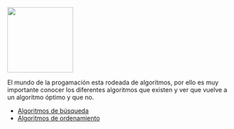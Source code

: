 <img  src="https://k62.kn3.net/8/E/0/1/D/C/14D.png"  height="150">

El mundo de la progamación esta rodeada de algoritmos, por ello es muy importante conocer los diferentes algoritmos que existen y ver que vuelve a un algoritmo óptimo y que no.

* [Algoritmos de búsqueda](https://github.com/doapps/software/wiki/Algoritmos-de-b%C3%BAsqueda)
* [Algoritmos de ordenamiento](https://github.com/doapps/software/wiki/Algoritmos-de-ordenamiento)